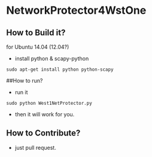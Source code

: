 # NetworkProtector4WstOne

## How to Build it?
for Ubuntu 14.04 (12.04?)

 - install python & scapy-python

`sudo apt-get install python python-scapy`

##How to run?
 - run  it

`sudo python West1NetProtector.py`

 - then it will work for you.

## How to Contribute?

 - just pull request.
